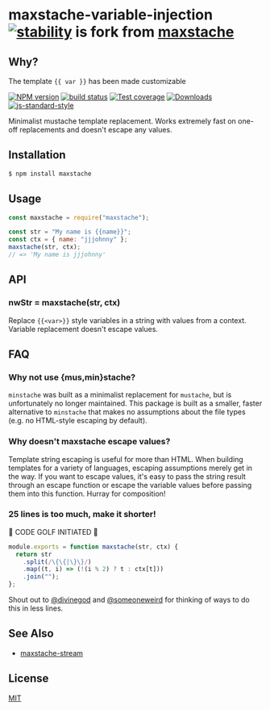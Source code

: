 # maxstache-variable-injection [![stability][0]][1] is fork from [maxstache](https://github.com/yoshuawuyts/maxstache)

## Why?

The template `{{ var }}` has been made customizable

[![NPM version][npm-image]][npm-url]
[![build status][travis-image]][travis-url]
[![Test coverage][codecov-image]][codecov-url]
[![Downloads][downloads-image]][downloads-url]
[![js-standard-style][standard-image]][standard-url]

Minimalist mustache template replacement. Works extremely fast on one-off
replacements and doesn't escape any values.

## Installation

```sh
$ npm install maxstache
```

## Usage

```js
const maxstache = require("maxstache");

const str = "My name is {{name}}";
const ctx = { name: "jjjohnny" };
maxstache(str, ctx);
// => 'My name is jjjohnny'
```

## API

### nwStr = maxstache(str, ctx)

Replace `{{<var>}}` style variables in a string with values from a context.
Variable replacement doesn't escape values.

## FAQ

### Why not use {mus,min}stache?

`minstache` was built as a minimalist replacement for `mustache`, but is
unfortunately no longer maintained. This package is built as a smaller, faster
alternative to `minstache` that makes no assumptions about the file types (e.g.
no HTML-style escaping by default).

### Why doesn't maxstache escape values?

Template string escaping is useful for more than HTML. When building templates
for a variety of languages, escaping assumptions merely get in the way. If you
want to escape values, it's easy to pass the string result through an escape
function or escape the variable values before passing them into this function.
Hurray for composition!

### 25 lines is too much, make it shorter!

:rotating_light: CODE GOLF INITIATED :rotating_light:

```js
module.exports = function maxstache(str, ctx) {
  return str
    .split(/\{\{|\}\}/)
    .map((t, i) => (!(i % 2) ? t : ctx[t]))
    .join("");
};
```

Shout out to [@divinegod](https://github.com/divinegod) and
[@someoneweird](https://github.com/SomeoneWeird) for thinking of ways to do
this in less lines.

## See Also

- [maxstache-stream][2]

## License

[MIT](https://tldrlegal.com/license/mit-license)

[0]: https://img.shields.io/badge/stability-stable-brightgreen.svg?style=flat-square
[1]: https://nodejs.org/api/documentation.html#documentation_stability_index
[npm-image]: https://img.shields.io/npm/v/maxstache.svg?style=flat-square
[npm-url]: https://npmjs.org/package/maxstache
[travis-image]: https://img.shields.io/travis/yoshuawuyts/maxstache/master.svg?style=flat-square
[travis-url]: https://travis-ci.org/yoshuawuyts/maxstache
[codecov-image]: https://img.shields.io/codecov/c/github/yoshuawuyts/maxstache/master.svg?style=flat-square
[codecov-url]: https://codecov.io/github/yoshuawuyts/maxstache
[downloads-image]: http://img.shields.io/npm/dm/maxstache.svg?style=flat-square
[downloads-url]: https://npmjs.org/package/maxstache
[standard-image]: https://img.shields.io/badge/code%20style-standard-brightgreen.svg?style=flat-square
[standard-url]: https://github.com/feross/standard
[2]: https://github.com/yoshuawuyts/maxstache-stream
